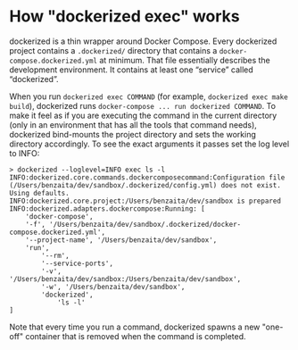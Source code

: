 # How "dockerized exec" works

dockerized is a thin wrapper around Docker Compose. Every dockerized project contains a `.dockerized/` directory that contains a `docker-compose.dockerized.yml` at minimum. That file essentially describes the development environment. It contains at least one “service” called “dockerized”.

When you run `dockerized exec COMMAND` (for example, `dockerized exec make build`), dockerized runs `docker-compose ... run dockerized COMMAND`. To make it feel as if you are executing the command in the current directory (only in an environment that has all the tools that command needs), dockerized bind-mounts the project directory and sets the working directory accordingly. To see the exact arguments it passes set the log level to INFO:

```shell
> dockerized --loglevel=INFO exec ls -l
INFO:dockerized.core.commands.dockercomposecommand:Configuration file (/Users/benzaita/dev/sandbox/.dockerized/config.yml) does not exist. Using defaults.
INFO:dockerized.core.project:/Users/benzaita/dev/sandbox is prepared
INFO:dockerized.adapters.dockercompose:Running: [
    'docker-compose',
    '-f', '/Users/benzaita/dev/sandbox/.dockerized/docker-compose.dockerized.yml',
    '--project-name', '/Users/benzaita/dev/sandbox',
    'run',
        '--rm',
        '--service-ports',
        '-v', '/Users/benzaita/dev/sandbox:/Users/benzaita/dev/sandbox',
        '-w', '/Users/benzaita/dev/sandbox',
        'dockerized',
            'ls -l'
]
```

Note that every time you run a command, dockerized spawns a new "one-off" container that is removed when the command is completed.
